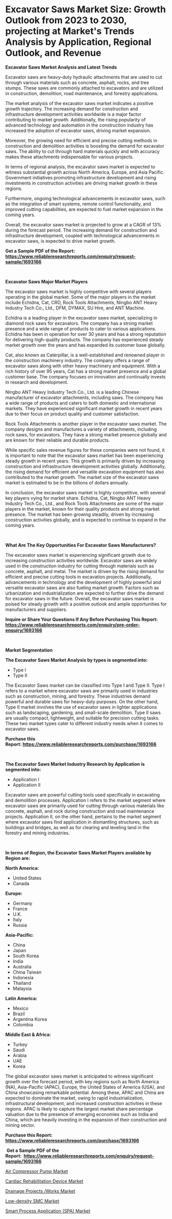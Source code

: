 <p><h1>Excavator Saws Market Size: Growth Outlook from 2023 to 2030, projecting at Market's Trends Analysis by Application, Regional Outlook, and Revenue</h1></p><p><strong>Excavator Saws Market Analysis and Latest Trends</strong></p>
<p><p>Excavator saws are heavy-duty hydraulic attachments that are used to cut through various materials such as concrete, asphalt, rocks, and tree stumps. These saws are commonly attached to excavators and are utilized in construction, demolition, road maintenance, and forestry applications.</p><p>The market analysis of the excavator saws market indicates a positive growth trajectory. The increasing demand for construction and infrastructure development activities worldwide is a major factor contributing to market growth. Additionally, the rising popularity of advanced technology and automation in the construction industry has increased the adoption of excavator saws, driving market expansion.</p><p>Moreover, the growing need for efficient and precise cutting methods in construction and demolition activities is boosting the demand for excavator saws. The ability to cut through hard materials quickly and with accuracy makes these attachments indispensable for various projects.</p><p>In terms of regional analysis, the excavator saws market is expected to witness substantial growth across North America, Europe, and Asia Pacific. Government initiatives promoting infrastructure development and rising investments in construction activities are driving market growth in these regions.</p><p>Furthermore, ongoing technological advancements in excavator saws, such as the integration of smart systems, remote control functionality, and improved cutting capabilities, are expected to fuel market expansion in the coming years.</p><p>Overall, the excavator saws market is projected to grow at a CAGR of 13% during the forecast period. The increasing demand for construction and infrastructure development, coupled with technological advancements in excavator saws, is expected to drive market growth.</p></p>
<p><strong>Get a Sample PDF of the Report:&nbsp; <a href="https://www.reliableresearchreports.com/enquiry/request-sample/1693166">https://www.reliableresearchreports.com/enquiry/request-sample/1693166</a></strong></p>
<p>&nbsp;</p>
<p><strong>Excavator Saws Major Market Players</strong></p>
<p><p>The excavator saws market is highly competitive with several players operating in the global market. Some of the major players in the market include Echidna, Cat, CRD, Rock Tools Attachments, Ningbo ANT Heavy Industry Tech Co., Ltd., DFM, DYMAX, SU Hire, and ANT Machine.</p><p>Echidna is a leading player in the excavator saws market, specializing in diamond rock saws for excavators. The company has a strong market presence and a wide range of products to cater to various applications. Echidna has been in operation for over 30 years and has a strong reputation for delivering high-quality products. The company has experienced steady market growth over the years and has expanded its customer base globally.</p><p>Cat, also known as Caterpillar, is a well-established and renowned player in the construction machinery industry. The company offers a range of excavator saws along with other heavy machinery and equipment. With a rich history of over 95 years, Cat has a strong market presence and a global customer base. The company focuses on innovation and continually invests in research and development.</p><p>Ningbo ANT Heavy Industry Tech Co., Ltd. is a leading Chinese manufacturer of excavator attachments, including saws. The company has a wide range of products and caters to both domestic and international markets. They have experienced significant market growth in recent years due to their focus on product quality and customer satisfaction.</p><p>Rock Tools Attachments is another player in the excavator saws market. The company designs and manufactures a variety of attachments, including rock saws, for excavators. They have a strong market presence globally and are known for their reliable and durable products.</p><p>While specific sales revenue figures for these companies were not found, it is important to note that the excavator saws market has been experiencing steady growth in recent years. This growth is primarily driven by increasing construction and infrastructure development activities globally. Additionally, the rising demand for efficient and versatile excavation equipment has also contributed to the market growth. The market size of the excavator saws market is estimated to be in the billions of dollars annually.</p><p>In conclusion, the excavator saws market is highly competitive, with several key players vying for market share. Echidna, Cat, Ningbo ANT Heavy Industry Tech Co., Ltd., and Rock Tools Attachments are some of the major players in the market, known for their quality products and strong market presence. The market has been growing steadily, driven by increasing construction activities globally, and is expected to continue to expand in the coming years.</p></p>
<p>&nbsp;</p>
<p><strong>What Are The Key Opportunities For Excavator Saws Manufacturers?</strong></p>
<p><p>The excavator saws market is experiencing significant growth due to increasing construction activities worldwide. Excavator saws are widely used in the construction industry for cutting through materials such as concrete, asphalt, and metal. The market is driven by the rising demand for efficient and precise cutting tools in excavation projects. Additionally, advancements in technology and the development of highly powerful and versatile excavator saws are also fueling market growth. Factors such as urbanization and industrialization are expected to further drive the demand for excavator saws in the future. Overall, the excavator saws market is poised for steady growth with a positive outlook and ample opportunities for manufacturers and suppliers.</p></p>
<p><strong>Inquire or Share Your Questions If Any Before Purchasing This Report: <a href="https://www.reliableresearchreports.com/enquiry/pre-order-enquiry/1693166">https://www.reliableresearchreports.com/enquiry/pre-order-enquiry/1693166</a></strong></p>
<p>&nbsp;</p>
<p><strong>Market Segmentation</strong></p>
<p><strong>The Excavator Saws Market Analysis by types is segmented into:</strong></p>
<p><ul><li>Type I</li><li>Type II</li></ul></p>
<p><p>The Excavator Saws market can be classified into Type I and Type II. Type I refers to a market where excavator saws are primarily used in industries such as construction, mining, and forestry. These industries demand powerful and durable saws for heavy-duty purposes. On the other hand, Type II market involves the use of excavator saws in lighter applications such as landscaping, gardening, and small-scale demolition. Type II saws are usually compact, lightweight, and suitable for precision cutting tasks. These two market types cater to different industry needs when it comes to excavator saws.</p></p>
<p><strong>Purchase this Report:&nbsp;<a href="https://www.reliableresearchreports.com/purchase/1693166">https://www.reliableresearchreports.com/purchase/1693166</a></strong></p>
<p>&nbsp;</p>
<p><strong>The Excavator Saws Market Industry Research by Application is segmented into:</strong></p>
<p><ul><li>Application I</li><li>Application II</li></ul></p>
<p><p>Excavator saws are powerful cutting tools used specifically in excavating and demolition processes. Application I refers to the market segment where excavator saws are primarily used for cutting through various materials like concrete, asphalt, and rock during construction and road maintenance projects. Application II, on the other hand, pertains to the market segment where excavator saws find application in dismantling structures, such as buildings and bridges, as well as for clearing and leveling land in the forestry and mining industries.</p></p>
<p>&nbsp;</p>
<p><strong>In terms of Region, the Excavator Saws Market Players available by Region are:</strong></p>
<p>
    <p> <strong> North America: </strong>
        <ul>
            <li>United States</li>
            <li>Canada</li>
        </ul>
        </p> 
    <p> <strong> Europe: </strong>
        <ul>
            <li>Germany</li>
            <li>France</li>
            <li>U.K.</li>
            <li>Italy</li>
            <li>Russia</li>
        </ul>
        </p> 
    <p> <strong> Asia-Pacific: </strong>
        <ul>
            <li>China</li>
            <li>Japan</li>
            <li>South Korea</li>
            <li>India</li>
            <li>Australia</li>
            <li>China Taiwan</li>
            <li>Indonesia</li>
            <li>Thailand</li>
            <li>Malaysia</li>
        </ul>
        </p> 
    <p> <strong> Latin America: </strong>
        <ul>
            <li>Mexico</li>
            <li>Brazil</li>
            <li>Argentina Korea</li>
            <li>Colombia</li>
        </ul>
        </p> 
    <p> <strong> Middle East & Africa: </strong>
        <ul>
            <li>Turkey</li>
            <li>Saudi</li>
            <li>Arabia</li>
            <li>UAE</li>
            <li>Korea</li>
        </ul>
    </p>
    </p>
<p><p>The global excavator saws market is anticipated to witness significant growth over the forecast period, with key regions such as North America (NA), Asia-Pacific (APAC), Europe, the United States of America (USA), and China showcasing remarkable potential. Among these, APAC and China are expected to dominate the market, owing to rapid industrialization, infrastructural development, and increased construction activities in these regions. APAC is likely to capture the largest market share percentage valuation due to the presence of emerging economies such as India and China, which are heavily investing in the expansion of their construction and mining sector.</p></p>
<p><strong>Purchase this Report: <a href="https://www.reliableresearchreports.com/purchase/1693166">https://www.reliableresearchreports.com/purchase/1693166</a></strong></p>
<p>&nbsp;<strong>Get a Sample PDF of the Report:&nbsp;&nbsp;<a href="https://www.reliableresearchreports.com/enquiry/request-sample/1693166">https://www.reliableresearchreports.com/enquiry/request-sample/1693166</a></strong></p>
<p><strong></strong></p>
<p><p><a href="https://github.com/Paul14Anderson63/Market-Research-Report-List-1/blob/main/air-compressor-pump-market.md">Air Compressor Pump Market</a></p><p><a href="https://medium.com/@sanjubabarp23/cardiac-rehabilitation-device-market-outlook-industry-overview-and-forecast-2023-to-2030-c7be85239455">Cardiac Rehabilitation Device Market</a></p><p><a href="https://www.linkedin.com/pulse/drainage-projects-works-market-size-share-global-analysis/">Drainage Projects /Works Market</a></p><p><a href="https://medium.com/@amrutreliable23/low-density-smc-market-report-reveals-the-latest-trends-and-growth-opportunities-of-this-market-385249234d0d">Low-density SMC Market</a></p><p><a href="https://www.linkedin.com/pulse/smart-process-application-spa-market-share-amp-new-trends/">Smart Process Application (SPA) Market</a></p></p>